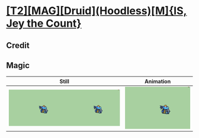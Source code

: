 # [\[T2\]\[MAG\]\[Druid\]\(Hoodless\)\[M\]{IS, Jey the Count}](../)

## Credit


	
## Magic

| Still | Animation |
| :---: | :-------: |
| ![Magic still](./Magic_000.png) | ![Magic animation](./Magic.gif) |
